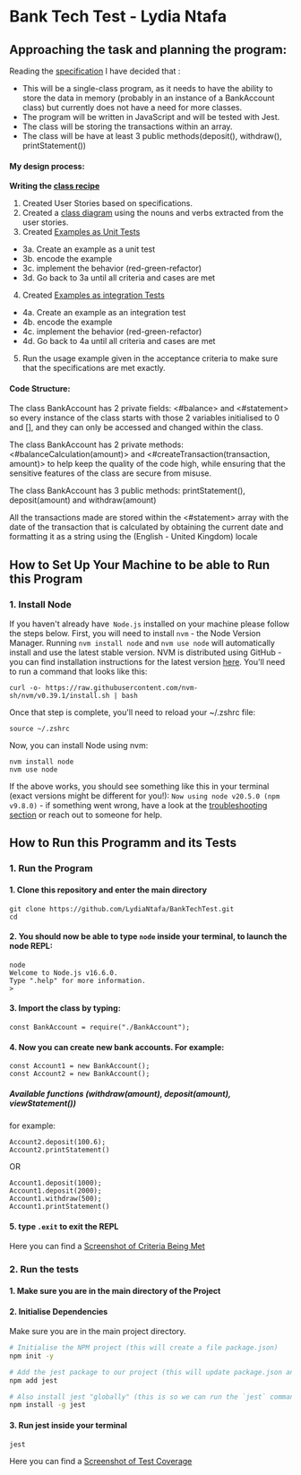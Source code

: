 # Bank Tech Test - Lydia Ntafa

## Approaching the task and planning the program:
Reading the [specification](specification.md) I have decided that :
* This will be a single-class program, as it needs to have the ability to store the data in memory (probably in an instance of a BankAccount class) but currently does not have a need for more classes.
* The program will be written in JavaScript and will be tested with Jest.
* The class will be storing the transactions within an array.
* The class will be have at least 3 public methods(deposit(), withdraw(), printStatement())

#### My design process:
**Writing the [class recipe](desingFiles/classRecipe.md)**
1. Created User Stories based on specifications.
2. Created a [class diagram](desingFiles/BankAccountDiagram.png) using the nouns and verbs extracted from the user stories.
3. Created [Examples as Unit Tests](desingFiles/classRecipe.md#examples-as-unit-tests)
- 3a. Create an example as a unit test
- 3b. encode the example
- 3c. implement the behavior (red-green-refactor)
- 3d. Go back to 3a until all criteria and cases are met
4. Created [Examples as integration Tests](desingFiles/classRecipe.md#examples-as-intergation-tests)
- 4a. Create an example as an integration test
- 4b. encode the example
- 4c. implement the behavior (red-green-refactor)
- 4d. Go back to 4a until all criteria and cases are met
5. Run the usage example given in the acceptance criteria to make sure that the specifications are met exactly.

#### Code Structure:
The class BankAccount has 2 private fields:
<#balance> and <#statement> 
so every instance of the class starts with those 2 variables initialised to 0 and [], and they can only be accessed and changed within the class.

The class BankAccount has 2 private methods:
<#balanceCalculation(amount)> and <#createTransaction(transaction, amount)> 
to help keep the quality of the code high, while ensuring that the sensitive features of the class are secure from misuse.

The class BankAccount has 3 public methods: 
printStatement(), deposit(amount) and withdraw(amount)

All the transactions made are stored within the <#statement> array with the date of the transaction that is calculated by obtaining the current date and formatting it as a string using the (English - United Kingdom) locale 


## How to Set Up Your Machine to be able to Run this Program
### 1. Install Node
If you haven't already have` Node.js` installed on your machine please follow the steps below.
First, you will need to install `nvm` - the Node Version Manager.
Running `nvm install node` and `nvm use
node` will automatically install and use the latest stable version.
NVM is distributed using GitHub - you can find installation instructions for the latest
version [here](https://github.com/nvm-sh/nvm#installing-and-updating). You'll need to run
a command that looks like this: 
```
curl -o- https://raw.githubusercontent.com/nvm-sh/nvm/v0.39.1/install.sh | bash
```

Once that step is complete, you'll need to reload your ~/.zshrc file:
```
source ~/.zshrc
```

Now, you can install Node using nvm:
```
nvm install node
nvm use node
```

If the above works, you should see something like this in your terminal (exact versions
might be different for you!): `Now using node v20.5.0 (npm v9.8.0)` - if something went
wrong, have a look at the [troubleshooting
section](https://github.com/nvm-sh/nvm#troubleshooting-on-macos) or reach out to someone
for help.

## How to Run this Programm and its Tests 

### 1. Run the Program
#### 1. Clone this repository and enter the main directory
```
git clone https://github.com/LydiaNtafa/BankTechTest.git
cd 
```

#### 2. You should now be able to type `node` inside your terminal, to launch the node REPL:
```
node
Welcome to Node.js v16.6.0.
Type ".help" for more information.
> 
```
#### 3. Import the class by typing:
```
const BankAccount = require("./BankAccount");
```
#### 4. Now you can create new bank accounts. For example:
```
const Account1 = new BankAccount();
const Account2 = new BankAccount();
```
##### Available functions (withdraw(amount), deposit(amount), viewStatement())
for example:
```
Account2.deposit(100.6);
Account2.printStatement()
```
OR
```
Account1.deposit(1000);
Account1.deposit(2000);
Account1.withdraw(500);
Account1.printStatement()
```
#### 5. type `.exit` to exit the REPL

Here you can find a [Screenshot of Criteria Being Met](desingFiles/Screenshot-criteria-met.png)


### 2. Run the tests
#### 1. Make sure you are in the main directory of the Project

#### 2. Initialise Dependencies
Make sure you are in the main project directory.
```bash
# Initialise the NPM project (this will create a file package.json)
npm init -y

# Add the jest package to our project (this will update package.json and package-lock.json)
npm add jest

# Also install jest "globally" (this is so we can run the `jest` command)
npm install -g jest
```
#### 3. Run jest inside your terminal
```
jest
```
Here you can find a [Screenshot of Test Coverage](desingFiles/Screenshot-test-coverage.png)


